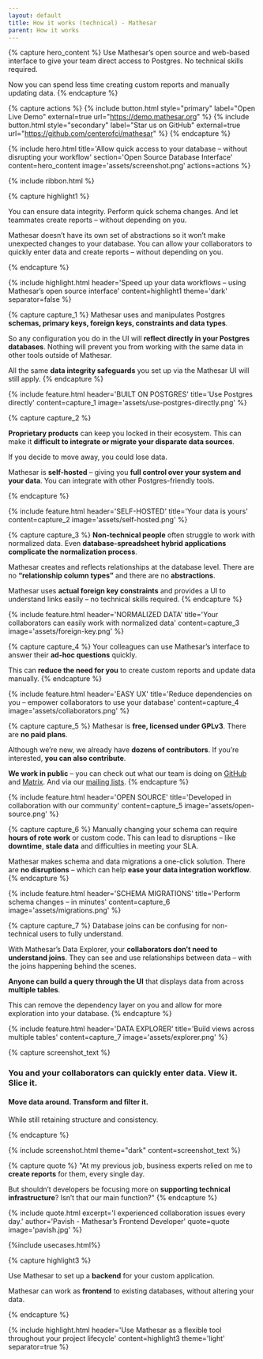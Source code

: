 ```yaml
---
layout: default
title: How it works (technical) - Mathesar
parent: How it works
---
```


{% capture hero_content %}
Use Mathesar’s open source and web-based interface to give your team direct access to Postgres. No technical skills required.

Now you can spend less time creating custom reports and manually updating data.
{% endcapture %}

{% capture actions %}
{% include button.html style="primary" label="Open Live Demo" external=true url="https://demo.mathesar.org" %}
{% include button.html style="secondary" label="Star us on GitHub" external=true url="https://github.com/centerofci/mathesar" %}
{% endcapture %}

{% include hero.html
title='Allow quick access to your database – without disrupting your workflow'
section='Open Source Database Interface' content=hero_content
image='assets/screenshot.png' actions=actions %}

{% include ribbon.html %}

{% capture highlight1 %}

You can ensure data integrity. Perform quick
schema changes. And let teammates create reports – without depending on you.

Mathesar doesn’t have its own set of abstractions so it won’t make unexpected changes to your database. You can allow your collaborators to quickly enter data and create reports – without depending on you.

{% endcapture %}

{% include highlight.html
    header='Speed up your data workflows – using Mathesar’s open source interface'
    content=highlight1
    theme='dark'
    separator=false
%}

{% capture capture_1 %}
Mathesar uses and manipulates Postgres **schemas, primary keys, foreign keys, constraints and data types**.

So any configuration you do in the UI will **reflect directly in your Postgres databases**.
Nothing will prevent you from working with the same data in other tools outside of Mathesar.

All the same **data integrity safeguards** you set up via the Mathesar UI will still apply.
{% endcapture %}

{% include feature.html
    header='BUILT ON POSTGRES'
    title='Use Postgres directly'
    content=capture_1
    image='assets/use-postgres-directly.png'
%}

{% capture capture_2 %}

**Proprietary products** can keep you locked in their ecosystem. This can make it **difficult to integrate or migrate your disparate data sources**.

If you decide to move away, you could lose data.

Mathesar is **self-hosted** – giving you **full control over your system and your data**. You can integrate with other Postgres-friendly tools.

{% endcapture %}

{% include feature.html
    header='SELF-HOSTED'
    title='Your data is yours'
    content=capture_2
    image='assets/self-hosted.png'
%}

{% capture capture_3 %}
**Non-technical people** often struggle to work with normalized data. Even **database-spreadsheet hybrid applications complicate the normalization process**.

Mathesar creates and reflects relationships at the database level.  There are no **“relationship column types”** and there are no **abstractions**.

Mathesar uses **actual foreign key constraints** and provides a UI to understand links easily – no technical skills required.
{% endcapture %}

{% include feature.html
    header='NORMALIZED DATA'
    title='Your collaborators can easily work with normalized data'
    content=capture_3
    image='assets/foreign-key.png'
%}

{% capture capture_4 %}
Your colleagues can use Mathesar’s interface to answer their **ad-hoc questions** quickly.

This can **reduce the need for you** to create custom reports and update data manually.
{% endcapture %}

{% include feature.html
    header='EASY UX'
    title='Reduce dependencies on you – empower collaborators to use your database'
    content=capture_4
    image='assets/collaborators.png'
%}

{% capture capture_5 %}
Mathesar is **free, licensed under GPLv3**. There are **no paid plans**.

Although we’re new, we already have **dozens of contributors**. If you’re interested, **you can also contribute**.

**We work in public** – you can check out what our team is doing on [GitHub](https://github.com/centerofci/mathesar) and [Matrix](https://wiki.mathesar.org/en/community/matrix). And via our [mailing lists](https://wiki.mathesar.org/en/community/mailing-lists).
{% endcapture %}

{% include feature.html
    header='OPEN SOURCE'
    title='Developed in collaboration with our community'
    content=capture_5
    image='assets/open-source.png'
%}

{% capture capture_6 %}
Manually changing your schema can require **hours of rote work** or custom code.
This can lead to disruptions – like **downtime**, **stale data** and difficulties in meeting your SLA.

Mathesar makes schema and data migrations a one-click solution.
There are **no disruptions** – which can help **ease your data integration workflow**.
{% endcapture %}

{% include feature.html
    header='SCHEMA MIGRATIONS'
    title='Perform schema changes – in minutes'
    content=capture_6
    image='assets/migrations.png'
%}

{% capture capture_7 %}
Database joins can be confusing for non-technical users to fully understand.

With Mathesar’s Data Explorer, your **collaborators don’t need to understand joins**. They can see and use relationships between data – with the joins happening behind the scenes.

**Anyone can build a query through the UI** that displays data from across **multiple tables**.

This can remove the dependency layer on you and allow for more exploration into your database.
{% endcapture %}

{% include feature.html
    header='DATA EXPLORER'
    title='Build views across multiple tables'
    content=capture_7
    image='assets/explorer.png'
%}

{% capture screenshot_text %}

### You and your collaborators can quickly enter data. View it. Slice it.

#### Move data around. Transform and filter it.

While still retaining structure and consistency.

{% endcapture %}

{% include screenshot.html theme="dark" content=screenshot_text %}

{% capture quote %}
"At my previous job, business experts relied on me to **create reports** for them, every single day.

But shouldn’t developers be focusing more on **supporting technical infrastructure**? Isn’t that our main function?"
{% endcapture %}

{%
include quote.html
excerpt='I experienced collaboration issues every day.'
author='Pavish - Mathesar’s Frontend Developer'
quote=quote
image='pavish.jpg'
%}

{%include usecases.html%}

{% capture highlight3 %}

Use Mathesar to set up a **backend** for your custom application.

Mathesar can work as **frontend** to existing databases, without altering your data.

{% endcapture %}

{% include highlight.html header='Use Mathesar as a flexible tool throughout your project lifecycle' content=highlight3 theme='light' separator=true %}
